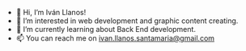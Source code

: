 - 👋 Hi, I’m Iván Llanos!
- 👀 I’m interested in web development and graphic content creating.
- 🌱 I’m currently learning about Back End development.
- 📫 You can reach me on ivan.llanos.santamaria@gmail.com

<!---
ivanils/ivanils is a ✨ special ✨ repository because its `README.md` (this file) appears on your GitHub profile.
You can click the Preview link to take a look at your changes.
--->
